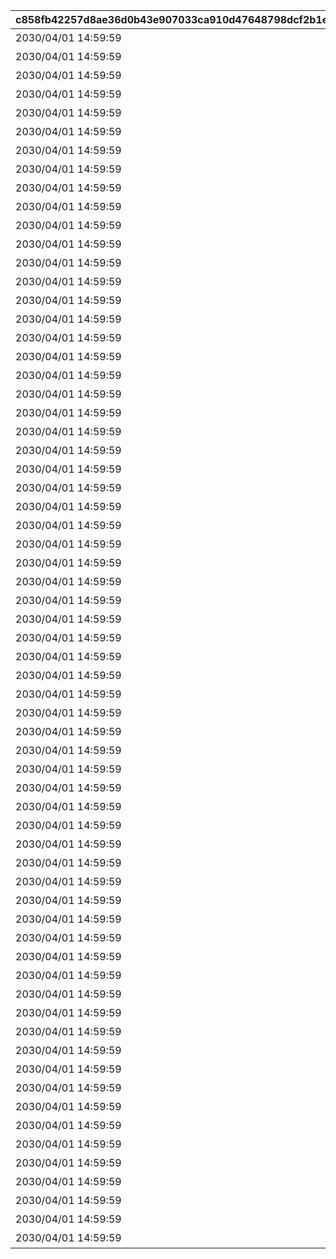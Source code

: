 |c858fb42257d8ae36d0b43e907033ca910d47648798dcf2b1ec6e03acc8b9327|29bdff9c2f5cff470b352f473f899489964f7d6fc96d852c89fbc6ac879d529f|bda0758fa59995c053a2744ae9008c1be28efa309c23276429f241d20d611efd|406c609808e70140c8aab2f897c2168ac515faa5c39a17ffeaa9fe2c1d162ee8|c90a4134ac32ced9e1ffdffa1e8134532a621ddbf3b974894de50452d65f6f64|750bc47b67d02bb74d8a727f27865dcc4b6b606fc23dbea495a9964755c0105b|c9bc2f3e0a74541b3dd9bdb0dbd280e59390e9a49a4e1f816f40d0cc20711d0c|4193265ff27a8ac325c2ec6e26693d9076680163e2a620ed1897f12b2c64e2e8|d9c93587a8fed50dd2647a4c124136a2b79f99c99c5432e95bdfa9fbb9ac3c9f|9e295915fc50db1adcd67ce2aba079a9b400f2e7810760160da6b0d830b3f144|a97545f3d2227a347b179c754b29cf7f06e99c563903ea908884568d089bc69f|d1f803dad5837622cec2c473b3befb344d1cb84de49919e7d9da44c22657443b|4c5d14c6a24a8ab345142c9f854d61576ad4c3bab88824577e246051bb3f88cb|4f2ae5753e6e66816717bd4072a4f6b59dc09eb2d6386ced450af0b69952cd70|4795ee7344784733537a1b9b257379740b075e83139641bbf77d0415e3375045|
| --- | --- | --- | --- | --- | --- | --- | --- | --- | --- | --- | --- | --- | --- | --- |
|2030/04/01 14:59:59|1|3200101|32001|1004110|1|1st Round Clear！|0|0|2015/04/01 15:00:00|0|603|32001001|スペシャルダンジョンを1回登頂しよう|80001|
|2030/04/01 14:59:59|1|3200102|32001|1004110|2|2nd Round Clear！|0|0|2015/04/01 15:00:00|0|603|32001002|スペシャルダンジョンを2回登頂しよう|80001|
|2030/04/01 14:59:59|1|3200103|32001|1004110|3|3rd Round Clear！|0|0|2015/04/01 15:00:00|0|603|32001003|スペシャルダンジョンを3回登頂しよう|80001|
|2030/04/01 14:59:59|1|3200104|32001|1004110|4|4th Round Clear！|0|0|2015/04/01 15:00:00|0|603|32001004|スペシャルダンジョンを4回登頂しよう|80001|
|2030/04/01 14:59:59|1|3200105|32001|1004110|5|CONQUEST！|0|0|2015/04/01 15:00:00|0|603|32001005|スペシャルダンジョンを5回登頂しよう|80001|
|2030/04/01 14:59:59|1|3200201|32002|1004110|1|1st Round Clear！|0|0|2015/04/01 15:00:00|0|603|32001001|スペシャルダンジョンを1回登頂しよう|80001|
|2030/04/01 14:59:59|1|3200202|32002|1004110|2|2nd Round Clear！|0|0|2015/04/01 15:00:00|0|603|32001002|スペシャルダンジョンを2回登頂しよう|80001|
|2030/04/01 14:59:59|1|3200203|32002|1004110|3|3rd Round Clear！|0|0|2015/04/01 15:00:00|0|603|32001003|スペシャルダンジョンを3回登頂しよう|80001|
|2030/04/01 14:59:59|1|3200204|32002|1004110|4|4th Round Clear！|0|0|2015/04/01 15:00:00|0|603|32001004|スペシャルダンジョンを4回登頂しよう|80001|
|2030/04/01 14:59:59|1|3200205|32002|1004110|5|CONQUEST！|0|0|2015/04/01 15:00:00|0|603|32001005|スペシャルダンジョンを5回登頂しよう|80001|
|2030/04/01 14:59:59|1|3200301|32003|1004110|1|1st Round Clear！|0|0|2015/04/01 15:00:00|0|603|32001001|スペシャルダンジョンを1回登頂しよう|80001|
|2030/04/01 14:59:59|1|3200302|32003|1004110|2|2nd Round Clear！|0|0|2015/04/01 15:00:00|0|603|32001002|スペシャルダンジョンを2回登頂しよう|80001|
|2030/04/01 14:59:59|1|3200303|32003|1004110|3|3rd Round Clear！|0|0|2015/04/01 15:00:00|0|603|32001003|スペシャルダンジョンを3回登頂しよう|80001|
|2030/04/01 14:59:59|1|3200304|32003|1004110|4|4th Round Clear！|0|0|2015/04/01 15:00:00|0|603|32001004|スペシャルダンジョンを4回登頂しよう|80001|
|2030/04/01 14:59:59|1|3200305|32003|1004110|5|CONQUEST！|0|0|2015/04/01 15:00:00|0|603|32001005|スペシャルダンジョンを5回登頂しよう|80001|
|2030/04/01 14:59:59|1|3200401|32004|1004110|1|1st Round Clear！|0|0|2015/04/01 15:00:00|0|603|32001001|スペシャルダンジョンを1回登頂しよう|80001|
|2030/04/01 14:59:59|1|3200402|32004|1004110|2|2nd Round Clear！|0|0|2015/04/01 15:00:00|0|603|32001002|スペシャルダンジョンを2回登頂しよう|80001|
|2030/04/01 14:59:59|1|3200403|32004|1004110|3|3rd Round Clear！|0|0|2015/04/01 15:00:00|0|603|32001003|スペシャルダンジョンを3回登頂しよう|80001|
|2030/04/01 14:59:59|1|3200404|32004|1004110|4|4th Round Clear！|0|0|2015/04/01 15:00:00|0|603|32001004|スペシャルダンジョンを4回登頂しよう|80001|
|2030/04/01 14:59:59|1|3200405|32004|1004110|5|CONQUEST！|0|0|2015/04/01 15:00:00|0|603|32001005|スペシャルダンジョンを5回登頂しよう|80001|
|2030/04/01 14:59:59|1|3200501|32005|1004110|1|1st Round Clear！|0|0|2015/04/01 15:00:00|0|603|32001001|スペシャルダンジョンを1回登頂しよう|80001|
|2030/04/01 14:59:59|1|3200502|32005|1004110|2|2nd Round Clear！|0|0|2015/04/01 15:00:00|0|603|32001002|スペシャルダンジョンを2回登頂しよう|80001|
|2030/04/01 14:59:59|1|3200503|32005|1004110|3|3rd Round Clear！|0|0|2015/04/01 15:00:00|0|603|32001003|スペシャルダンジョンを3回登頂しよう|80001|
|2030/04/01 14:59:59|1|3200504|32005|1004110|4|4th Round Clear！|0|0|2015/04/01 15:00:00|0|603|32001004|スペシャルダンジョンを4回登頂しよう|80001|
|2030/04/01 14:59:59|1|3200505|32005|1004110|5|CONQUEST！|0|0|2015/04/01 15:00:00|0|603|32001005|スペシャルダンジョンを5回登頂しよう|80001|
|2030/04/01 14:59:59|1|3200601|32006|1004110|1|1st Round Clear！|0|0|2015/04/01 15:00:00|0|603|32001001|スペシャルダンジョンを1回登頂しよう|80001|
|2030/04/01 14:59:59|1|3200602|32006|1004110|2|2nd Round Clear！|0|0|2015/04/01 15:00:00|0|603|32001002|スペシャルダンジョンを2回登頂しよう|80001|
|2030/04/01 14:59:59|1|3200603|32006|1004110|3|3rd Round Clear！|0|0|2015/04/01 15:00:00|0|603|32001003|スペシャルダンジョンを3回登頂しよう|80001|
|2030/04/01 14:59:59|1|3200604|32006|1004110|4|4th Round Clear！|0|0|2015/04/01 15:00:00|0|603|32001004|スペシャルダンジョンを4回登頂しよう|80001|
|2030/04/01 14:59:59|1|3200605|32006|1004110|5|CONQUEST！|0|0|2015/04/01 15:00:00|0|603|32001005|スペシャルダンジョンを5回登頂しよう|80001|
|2030/04/01 14:59:59|1|3200701|32007|1004110|1|1st Round Clear！|0|0|2015/04/01 15:00:00|0|603|32001001|スペシャルダンジョンを1回登頂しよう|80001|
|2030/04/01 14:59:59|1|3200702|32007|1004110|2|2nd Round Clear！|0|0|2015/04/01 15:00:00|0|603|32001002|スペシャルダンジョンを2回登頂しよう|80001|
|2030/04/01 14:59:59|1|3200703|32007|1004110|3|3rd Round Clear！|0|0|2015/04/01 15:00:00|0|603|32001003|スペシャルダンジョンを3回登頂しよう|80001|
|2030/04/01 14:59:59|1|3200704|32007|1004110|4|4th Round Clear！|0|0|2015/04/01 15:00:00|0|603|32001004|スペシャルダンジョンを4回登頂しよう|80001|
|2030/04/01 14:59:59|1|3200705|32007|1004110|5|CONQUEST！|0|0|2015/04/01 15:00:00|0|603|32001005|スペシャルダンジョンを5回登頂しよう|80001|
|2030/04/01 14:59:59|1|3200801|32008|1004110|1|1st Round Clear！|0|0|2015/04/01 15:00:00|0|603|32001001|スペシャルダンジョンを1回登頂しよう|80001|
|2030/04/01 14:59:59|1|3200802|32008|1004110|2|2nd Round Clear！|0|0|2015/04/01 15:00:00|0|603|32001002|スペシャルダンジョンを2回登頂しよう|80001|
|2030/04/01 14:59:59|1|3200803|32008|1004110|3|3rd Round Clear！|0|0|2015/04/01 15:00:00|0|603|32001003|スペシャルダンジョンを3回登頂しよう|80001|
|2030/04/01 14:59:59|1|3200804|32008|1004110|4|4th Round Clear！|0|0|2015/04/01 15:00:00|0|603|32001004|スペシャルダンジョンを4回登頂しよう|80001|
|2030/04/01 14:59:59|1|3200805|32008|1004110|5|CONQUEST！|0|0|2015/04/01 15:00:00|0|603|32001005|スペシャルダンジョンを5回登頂しよう|80001|
|2030/04/01 14:59:59|1|3200901|32009|1004110|1|1st Round Clear！|0|0|2015/04/01 15:00:00|0|603|32001001|スペシャルダンジョンを1回登頂しよう|80001|
|2030/04/01 14:59:59|1|3200902|32009|1004110|2|2nd Round Clear！|0|0|2015/04/01 15:00:00|0|603|32001002|スペシャルダンジョンを2回登頂しよう|80001|
|2030/04/01 14:59:59|1|3200903|32009|1004110|3|3rd Round Clear！|0|0|2015/04/01 15:00:00|0|603|32001003|スペシャルダンジョンを3回登頂しよう|80001|
|2030/04/01 14:59:59|1|3200904|32009|1004110|4|4th Round Clear！|0|0|2015/04/01 15:00:00|0|603|32001004|スペシャルダンジョンを4回登頂しよう|80001|
|2030/04/01 14:59:59|1|3200905|32009|1004110|5|CONQUEST！|0|0|2015/04/01 15:00:00|0|603|32001005|スペシャルダンジョンを5回登頂しよう|80001|
|2030/04/01 14:59:59|1|3201001|32010|1004110|1|1st Round Clear！|0|0|2015/04/01 15:00:00|0|603|32001001|スペシャルダンジョンを1回登頂しよう|80001|
|2030/04/01 14:59:59|1|3201002|32010|1004110|2|2nd Round Clear！|0|0|2015/04/01 15:00:00|0|603|32001002|スペシャルダンジョンを2回登頂しよう|80001|
|2030/04/01 14:59:59|1|3201003|32010|1004110|3|3rd Round Clear！|0|0|2015/04/01 15:00:00|0|603|32001003|スペシャルダンジョンを3回登頂しよう|80001|
|2030/04/01 14:59:59|1|3201004|32010|1004110|4|4th Round Clear！|0|0|2015/04/01 15:00:00|0|603|32001004|スペシャルダンジョンを4回登頂しよう|80001|
|2030/04/01 14:59:59|1|3201005|32010|1004110|5|CONQUEST！|0|0|2015/04/01 15:00:00|0|603|32001005|スペシャルダンジョンを5回登頂しよう|80001|
|2030/04/01 14:59:59|1|3201101|32011|1004110|1|1st Round Clear！|0|0|2015/04/01 15:00:00|0|603|32001001|スペシャルダンジョンを1回登頂しよう|80001|
|2030/04/01 14:59:59|1|3201102|32011|1004110|2|2nd Round Clear！|0|0|2015/04/01 15:00:00|0|603|32001002|スペシャルダンジョンを2回登頂しよう|80001|
|2030/04/01 14:59:59|1|3201103|32011|1004110|3|3rd Round Clear！|0|0|2015/04/01 15:00:00|0|603|32001003|スペシャルダンジョンを3回登頂しよう|80001|
|2030/04/01 14:59:59|1|3201104|32011|1004110|4|4th Round Clear！|0|0|2015/04/01 15:00:00|0|603|32001004|スペシャルダンジョンを4回登頂しよう|80001|
|2030/04/01 14:59:59|1|3201105|32011|1004110|5|CONQUEST！|0|0|2015/04/01 15:00:00|0|603|32001005|スペシャルダンジョンを5回登頂しよう|80001|
|2030/04/01 14:59:59|1|3201201|32012|1004110|1|1st Round Clear！|0|0|2015/04/01 15:00:00|0|603|32001001|スペシャルダンジョンを1回登頂しよう|80001|
|2030/04/01 14:59:59|1|3201202|32012|1004110|2|2nd Round Clear！|0|0|2015/04/01 15:00:00|0|603|32001002|スペシャルダンジョンを2回登頂しよう|80001|
|2030/04/01 14:59:59|1|3201203|32012|1004110|3|3rd Round Clear！|0|0|2015/04/01 15:00:00|0|603|32001003|スペシャルダンジョンを3回登頂しよう|80001|
|2030/04/01 14:59:59|1|3201204|32012|1004110|4|4th Round Clear！|0|0|2015/04/01 15:00:00|0|603|32001004|スペシャルダンジョンを4回登頂しよう|80001|
|2030/04/01 14:59:59|1|3201205|32012|1004110|5|CONQUEST！|0|0|2015/04/01 15:00:00|0|603|32001005|スペシャルダンジョンを5回登頂しよう|80001|
|2030/04/01 14:59:59|1|3201301|32013|1004110|1|1st Round Clear！|0|0|2015/04/01 15:00:00|0|603|32001001|スペシャルダンジョンを1回登頂しよう|80001|
|2030/04/01 14:59:59|1|3201302|32013|1004110|2|2nd Round Clear！|0|0|2015/04/01 15:00:00|0|603|32001002|スペシャルダンジョンを2回登頂しよう|80001|
|2030/04/01 14:59:59|1|3201303|32013|1004110|3|3rd Round Clear！|0|0|2015/04/01 15:00:00|0|603|32001003|スペシャルダンジョンを3回登頂しよう|80001|
|2030/04/01 14:59:59|1|3201304|32013|1004110|4|4th Round Clear！|0|0|2015/04/01 15:00:00|0|603|32001004|スペシャルダンジョンを4回登頂しよう|80001|
|2030/04/01 14:59:59|1|3201305|32013|1004110|5|CONQUEST！|0|0|2015/04/01 15:00:00|0|603|32001005|スペシャルダンジョンを5回登頂しよう|80001|